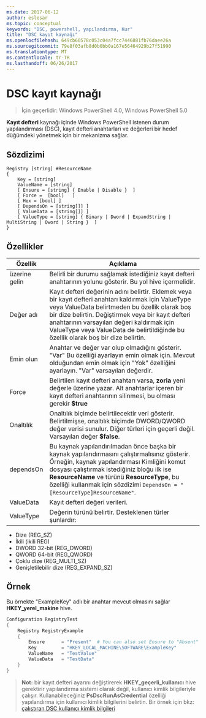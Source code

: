 ```yaml
---
ms.date: 2017-06-12
author: eslesar
ms.topic: conceptual
keywords: "DSC, powershell, yapılandırma, Kur"
title: "DSC kayıt kaynağı"
ms.openlocfilehash: 649cb60578c053c04a7fcc7446881fb76daee26a
ms.sourcegitcommit: 79e8f03afb8d0b0bb0a167e56464929b27f51990
ms.translationtype: MT
ms.contentlocale: tr-TR
ms.lasthandoff: 06/26/2017
---
```

# <a name="dsc-registry-resource"></a>DSC kayıt kaynağı

> İçin geçerlidir: Windows PowerShell 4.0, Windows PowerShell 5.0

**Kayıt defteri** kaynağı içinde Windows PowerShell istenen durum yapılandırması (DSC), kayıt defteri anahtarları ve değerleri bir hedef düğümdeki yönetmek için bir mekanizma sağlar.

## <a name="syntax"></a>Sözdizimi

```
Registry [string] #ResourceName
{
    Key = [string]
    ValueName = [string]
    [ Ensure = [string] { Enable | Disable }  ]
    [ Force =  [bool]   ]
    [ Hex = [bool] ]
    [ DependsOn = [string[]] ]
    [ ValueData = [string[]] ]
    [ ValueType = [string] { Binary | Dword | ExpandString | MultiString | Qword | String }  ]
}
```

## <a name="properties"></a>Özellikler
|  Özellik  |  Açıklama   | 
|---|---| 
| üzerine gelin| Belirli bir durumu sağlamak istediğiniz kayıt defteri anahtarının yolunu gösterir. Bu yol hive içermelidir.| 
| Değer adı| Kayıt defteri değerinin adını belirtir. Eklemek veya bir kayıt defteri anahtarı kaldırmak için ValueType veya ValueData belirtmeden bu özellik olarak boş bir dize belirtin. Değiştirmek veya bir kayıt defteri anahtarının varsayılan değeri kaldırmak için ValueType veya ValueData de belirtildiğinde bu özellik olarak boş bir dize belirtin.| 
| Emin olun| Anahtar ve değer var olup olmadığını gösterir. "Var" Bu özelliği ayarlayın emin olmak için. Mevcut olduğundan emin olmak için "Yok" özelliğini ayarlayın. "Var" varsayılan değerdir.| 
| Force| Belirtilen kayıt defteri anahtarı varsa, __zorla__ yeni değerle üzerine yazar. Alt anahtarlar içeren bir kayıt defteri anahtarının silinmesi, bu olması gerekir __$true__| 
| Onaltılık| Onaltılık biçimde belirtilecektir veri gösterir. Belirtilmişse, onaltılık biçimde DWORD/QWORD değer verisi sunulur. Diğer türleri için geçerli değil. Varsayılan değer __$false__.| 
| dependsOn| Bu kaynak yapılandırılmadan önce başka bir kaynak yapılandırmasını çalıştırmalısınız gösterir. Örneğin, kaynak yapılandırması Kimliğini komut dosyası çalıştırmak istediğiniz bloğu ilk ise __ResourceName__ ve türünü __ResourceType__, bu özelliği kullanmak için sözdizimi `DependsOn = "[ResourceType]ResourceName"`.| 
| ValueData| Kayıt defteri değeri verileri.| 
| ValueType| Değerin türünü belirtir. Desteklenen türler şunlardır: 
<ul><li>Dize (REG_SZ)</li>


<li>İkili (ikili REG)</li>


<li>DWORD 32-bit (REG_DWORD)</li>


<li>QWORD 64-bit (REG_QWORD)</li>


<li>Çoklu dize (REG_MULTI_SZ)</li>


<li>Genişletilebilir dize (REG_EXPAND_SZ)</li></ul>

## <a name="example"></a>Örnek
Bu örnekte "ExampleKey" adlı bir anahtar mevcut olmasını sağlar **HKEY\_yerel\_makine** hive.
```powershell
Configuration RegistryTest
{
    Registry RegistryExample
    {
        Ensure      = "Present"  # You can also set Ensure to "Absent"
        Key         = "HKEY_LOCAL_MACHINE\SOFTWARE\ExampleKey"
        ValueName   = "TestValue"
        ValueData   = "TestData"
    }
}
```

>**Not:** bir kayıt defteri ayarını değiştirerek **HKEY\_geçerli\_kullanıcı** hive gerektirir yapılandırma sistemi olarak değil, kullanıcı kimlik bilgileriyle çalışır.
>Kullanabileceğiniz **PsDscRunAsCredential** özelliği yapılandırma için kullanıcı kimlik bilgilerini belirtin. Bir örnek için bkz: [çalıştıran DSC kullanıcı kimlik bilgileri](runAsUser.md)




